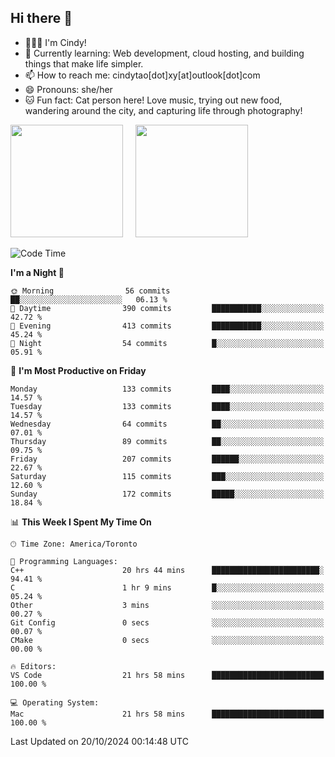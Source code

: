 ## Hi there 👋

<!--
**xinyue296/xinyue296** is a ✨ _special_ ✨ repository because its `README.md` (this file) appears on your GitHub profile.

Here are some ideas to get you started:

- 🔭 I’m currently working on ...
- 🌱 I’m currently learning ...
- 👯 I’m looking to collaborate on ...
- 🤔 I’m looking for help with ...
- 💬 Ask me about ...
- 📫 How to reach me: ...
- 😄 Pronouns: ...
- ⚡ Fun fact: ...
-->
- 👩🏻‍💻 I'm Cindy!
- 🌱 Currently learning: Web development, cloud hosting, and building things that make life simpler.
- 📫 How to reach me: cindytao[dot]xy[at]outlook[dot]com
- 😄 Pronouns: she/her
- 🐱 Fun fact: Cat person here! Love music, trying out new food, wandering around the city, and capturing life through photography!

<!--Github Status: start-->
<div align="left">
  <img height="180em" src="https://github-readme-stats-topaz-two-25.vercel.app/api?username=xinyue296&theme=react&show_icons=true&count_private=true&include_orgs=true&hide=contribs,issues" />
    &nbsp;&nbsp;&nbsp;
  <img height="180em" src="https://github-readme-stats-cindy-taos-projects.vercel.app/api/top-langs/?username=xinyue296&theme=react&count_private=true&include_orgs=true&layout=compact" />
</div>
<!-- Github Status: end-->

<!--START_SECTION:waka-->
![Code Time](http://img.shields.io/badge/Code%20Time-132%20hrs%2049%20mins-blue)

**I'm a Night 🦉** 

```text
🌞 Morning                56 commits          ██░░░░░░░░░░░░░░░░░░░░░░░   06.13 % 
🌆 Daytime                390 commits         ███████████░░░░░░░░░░░░░░   42.72 % 
🌃 Evening                413 commits         ███████████░░░░░░░░░░░░░░   45.24 % 
🌙 Night                  54 commits          █░░░░░░░░░░░░░░░░░░░░░░░░   05.91 % 
```
📅 **I'm Most Productive on Friday** 

```text
Monday                   133 commits         ████░░░░░░░░░░░░░░░░░░░░░   14.57 % 
Tuesday                  133 commits         ████░░░░░░░░░░░░░░░░░░░░░   14.57 % 
Wednesday                64 commits          ██░░░░░░░░░░░░░░░░░░░░░░░   07.01 % 
Thursday                 89 commits          ██░░░░░░░░░░░░░░░░░░░░░░░   09.75 % 
Friday                   207 commits         ██████░░░░░░░░░░░░░░░░░░░   22.67 % 
Saturday                 115 commits         ███░░░░░░░░░░░░░░░░░░░░░░   12.60 % 
Sunday                   172 commits         █████░░░░░░░░░░░░░░░░░░░░   18.84 % 
```


📊 **This Week I Spent My Time On** 

```text
🕑︎ Time Zone: America/Toronto

💬 Programming Languages: 
C++                      20 hrs 44 mins      ████████████████████████░   94.41 % 
C                        1 hr 9 mins         █░░░░░░░░░░░░░░░░░░░░░░░░   05.24 % 
Other                    3 mins              ░░░░░░░░░░░░░░░░░░░░░░░░░   00.27 % 
Git Config               0 secs              ░░░░░░░░░░░░░░░░░░░░░░░░░   00.07 % 
CMake                    0 secs              ░░░░░░░░░░░░░░░░░░░░░░░░░   00.00 % 

🔥 Editors: 
VS Code                  21 hrs 58 mins      █████████████████████████   100.00 % 

💻 Operating System: 
Mac                      21 hrs 58 mins      █████████████████████████   100.00 % 
```


 Last Updated on 20/10/2024 00:14:48 UTC
<!--END_SECTION:waka-->
